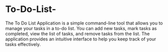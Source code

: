 # To-Do-List-
The To Do List Application is a simple command-line tool that allows you to manage your tasks in a to-do list. You can add new tasks, mark tasks as completed, view the list of tasks, and remove tasks from the list. The application provides an intuitive interface to help you keep track of your tasks effectively.

